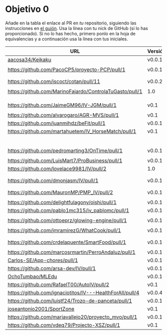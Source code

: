 # Objetivo 0

Añade en la tabla el enlace al PR en *tu* repositorio, siguiendo las
instrucciones en [el guión](https://jj.github.io/IV/proyectos/objetivo-0). Usa
la línea con tu nick de GitHub (si lo has proporcionado). Si no lo has hecho,
primero ponlo en la hoja de equivalencias y a continuación usa la línea con tus
iniciales.

| URL                                        | Versión | Alcanzado |
|--------------------------------------------|---------|-----------|
| [aacosa34/Keikaku](https://github.com/aacosa34/Keikaku/pull/1) | v0.0.1 | ✓ |
| <!-- Enlace de ArturoAcf --> | | |
| https://github.com/PacoCP5/proyecto-PCP/pull/1 | v0.0.1 | ✓ |
| <!-- Enlace de C C S --> | | |
| <!-- Enlace de C V C --> | | |
| https://github.com/iscoct/cotan/pull/11 | v0.0.2 | ✓ |
| <!-- Enlace de D H J M --> | | |
| https://github.com/MarinoFajardo/ControlaTuGasto/pull/1 | 1.0 |  |
| <!-- Enlace de F V J A --> | | |
| <!-- Enlace de pabloFernandezRR --> | | |
| <!-- Enlace de F A D --> | | |
| https://github.com/JaimeGM96/IV-JGM/pull/1 | v0.1 | ✓ |
| <!-- Enlace de fjgallardo00 --> | | |
| https://github.com/alvarogaro/AGR-MVS/pull/1 |v0.1| |
| https://github.com/juanmihdz/beFit/pull/1 |v0.0.1 | |
| https://github.com/martahuetem/IV_HorseMatch/pull/1 |v0.1| |
| <!-- Enlace de manujurado1 --> | | |
| <!-- Enlace de JoseCarlosJC --> | | |
| <!-- Enlace de L A S --> | | |
| <!-- Enlace de adrianlc3 --> | | |
| <!-- Enlace de M A J J --> | | |
| <!-- Enlace de Gundisalvus2 --> | | |
| https://github.com/pedromarting3/OnTime/pull/1 | v0.0.1 | |
| <!-- Enlace de Davidmd00 --> | | |
| https://github.com/LuisMart7/ProBusiness/pull/1 | v0.0.1 | |
| https://github.com/lovelace9981/IV/pull/2 | 1.0 |  ✓ |
| <!-- Enlace de M S P D --> | | |
| <!-- Enlace de M M J M --> | | |
| https://github.com/dmonjasm/IV/pull/1 | v0.0.1 | |
| <!-- Enlace de santim15 --> | | |
| <!-- Enlace de M P I --> | | |
| https://github.com/MauronMP/PMP_IV/pull/2 | v0.0.1 | ✓ |
| <!-- Enlace de amogue73 --> | | |
| https://github.com/delightfulagony/oishi/pull/1 | v0.0.1 | ✓ |
| https://github.com/pablo1mc315/iv_pablomc/pull/1 | v0.0.1 | |
| <!-- Enlace de P J A J --> | | |
| https://github.com/ottoeprz/glowing-engine/pull/1 | v0.0.1 | |
| <!-- Enlace de danielsp13 --> | | |
| https://github.com/jmramirezG/WhatCook/pull/1 | v0.0.1 | ✓ |
| <!-- Enlace de R B C --> | | |
| <!-- Enlace de chowfie --> | | |
| https://github.com/crdelapuente/SmartFood/pull/1 | v0.0.1 | |
| <!-- Enlace de fjromeero --> | | |
| https://github.com/marcosrmartin/PerroAndaluz/pull/1 |v0.0.1 | | |
| [Carlos-SE/App-chores/pull/1](https://github.com/Carlos-SE/App-chores/pull/1) | v0.0.1 | |
| https://github.com/arsa-dev/IV/pull/1 | v0.0.1 | ✓ |
| [OchoTumbao/MLEdu](https://github.com/OchoTumbao/MLEdu/pull/1) | v0.0.1 | |
| https://github.com/RafaelT00/AutoIV/pull/2 | v0.1 | |
| https://github.com/ignaciotitos/IV---HealthForAll/pull/4 | v0.0.4 | |
| https://github.com/luistf24/Trozo-de-panceta/pull/1 | v0.0.1 | |
| [joseantonio2001/SportZone](https://github.com/joseantonio2001/SportZone/pull/1) | v0.1 | |
| https://github.com/mariavallejo20/proyecto_mvo/pull/1 | v0.0.1 | |
| https://github.com/vdeq79/Projecto-XSZ/pull/1 | v0.1 | |
